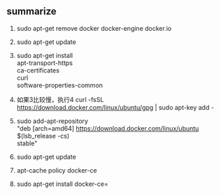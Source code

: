 ## summarize


1. sudo apt-get remove docker docker-engine docker.io

2. sudo apt-get update

3. sudo apt-get install \
       apt-transport-https \
       ca-certificates \
       curl \
       software-properties-common
       
4. 如果3比较慢，执行4  curl -fsSL https://download.docker.com/linux/ubuntu/gpg | sudo apt-key add -       
 
5. sudo add-apt-repository \
      "deb [arch=amd64] https://download.docker.com/linux/ubuntu \
      $(lsb_release -cs) \
      stable"

6. sudo apt-get update

7. apt-cache policy docker-ce

8. sudo apt-get install docker-ce=